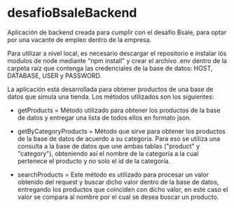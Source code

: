# desafioBsaleBackend

Aplicación de backend creada para cumplir con el desafío Bsale, para optar por una vacante de empleo dentro de la empresa.

Para utilizar a nivel local, es necesario descargar el repositorio e instalar lós modulos de node mediante "npm install" y crear el archivo .env dentro de la carpeta raíz que contenga las credenciales de la base de datos: HOST, DATABASE, USER y PASSWORD.

La aplicación está desarrollada para obtener productos de una base de datos que simula una tienda.
Los métodos utilizados son los siguientes:

- getProducts = Método utilizado para obtener los productos de la base de datos y entregar una lista de todos ellos en formato json.

- getByCategoryProducts = Método que sirve para obtener los productos de la base de datos de acuerdo a su categoría. Para eso se utiliza una consulta a la base de datos que une ambas tablas ("product" y "category"), obteniendo así el nombre de la categoría a la cual pertenece el producto y no solo el id de la categoría.

- searchProducts = Este método es utilizado para procesar un valor obtenido del request y buscar dicho valor dentro de la base de datos, entregando los productos que coinciden con dicho valor, en este caso el valor se compara al nombre por el cual se desea buscar un producto.
